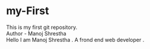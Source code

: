 # my-First
This is my first git repository. 
<br>
Author - Manoj Shrestha
<br>
Hello I am Manoj Shrestha . A frond end web developer .
